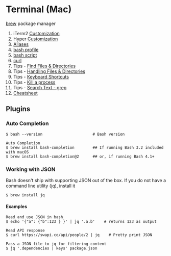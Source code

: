 # Terminal (Mac)

[brew](./../homebrew/README.md) package manager

1. iTerm2 [Customization](./customize-iterm2.md)
2. Hyper [Customization](./customize-hyper.md)
3. [Aliases](./aliases.md)
4. [bash profile](./bash-profile.md)
5. [bash script](./bash-script.md)
6. [curl](./curl.md)
7. Tips - [Find Files & Directories](./tips/find-files-directories.md)
8. Tips - [Handling Files & Directories](./tips/handling-files-directories.md)
9. Tips - [Keyboard Shortcuts](./tips/keyboard-shortcuts.md)
10. Tips - [Kill a process](./tips/kill-process.md)
11. Tips - [Search Text - grep](./tips/search-text-grep.md)
12. [Cheatsheet](./cheatsheet.md)

## Plugins

### Auto Completion

```
$ bash --version                      # Bash version

Auto Completion
$ brew install bash-completion        ## If running Bash 3.2 included with macOS
$ brew install bash-completion@2      ## or, if running Bash 4.1+
```

### Working with JSON

Bash doesn't ship with supporting JSON out of the box. If you do not have a command line utility \(jq\), install it

```
$ brew install jq
```

#### Examples

```
Read and use JSON in bash
$ echo '{"a": {"b":123 } }' | jq '.a.b'    # returns 123 as output

Read API response
$ curl https://swapi.co/api/people/2 | jq    # Pretty print JSON

Pass a JSON file to jq for filtering content
$ jq '.dependencies | keys' package.json
```
